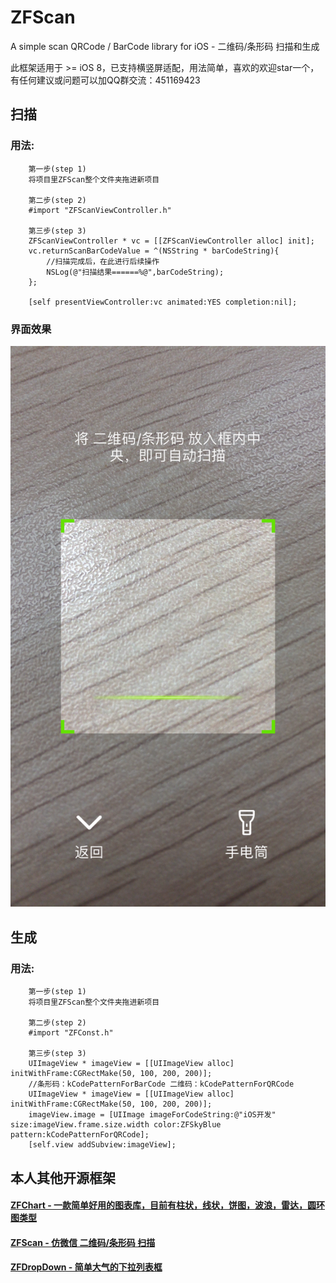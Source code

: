 # ZFScan
A simple scan QRCode / BarCode library for iOS - 二维码/条形码 扫描和生成

此框架适用于 >= iOS 8，已支持横竖屏适配，用法简单，喜欢的欢迎star一个，有任何建议或问题可以加QQ群交流：451169423

## 扫描
### 用法:
        第一步(step 1)
        将项目里ZFScan整个文件夹拖进新项目
        
        第二步(step 2)
        #import "ZFScanViewController.h"
        
        第三步(step 3)
        ZFScanViewController * vc = [[ZFScanViewController alloc] init];
        vc.returnScanBarCodeValue = ^(NSString * barCodeString){
            //扫描完成后，在此进行后续操作
            NSLog(@"扫描结果======%@",barCodeString);
        };
    
        [self presentViewController:vc animated:YES completion:nil];
        

### 界面效果

![](https://github.com/Zirkfied/Library/blob/master/scan.png)

## 生成
### 用法:
        第一步(step 1)
        将项目里ZFScan整个文件夹拖进新项目
        
        第二步(step 2)
        #import "ZFConst.h"
        
        第三步(step 3)
        UIImageView * imageView = [[UIImageView alloc] initWithFrame:CGRectMake(50, 100, 200, 200)];
        //条形码：kCodePatternForBarCode 二维码：kCodePatternForQRCode
        UIImageView * imageView = [[UIImageView alloc] initWithFrame:CGRectMake(50, 100, 200, 200)];
        imageView.image = [UIImage imageForCodeString:@"iOS开发" size:imageView.frame.size.width color:ZFSkyBlue pattern:kCodePatternForQRCode];
        [self.view addSubview:imageView];

## 本人其他开源框架
#### [ZFChart - 一款简单好用的图表库，目前有柱状，线状，饼图，波浪，雷达，圆环图类型](https://github.com/Zirkfied/ZFChart)
#### [ZFScan - 仿微信 二维码/条形码 扫描](https://github.com/Zirkfied/ZFScan)
#### [ZFDropDown - 简单大气的下拉列表框](https://github.com/Zirkfied/ZFDropDown)
